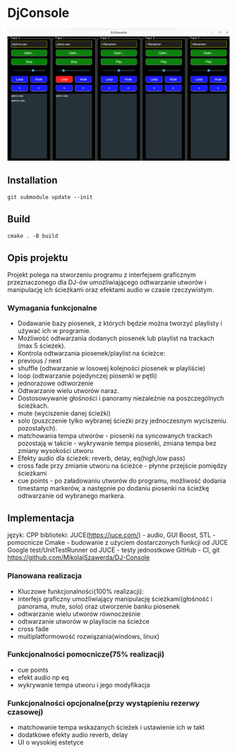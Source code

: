 # DjConsole

![](screenshot.png)

## Installation

```shell
git submodule update --init
```

## Build

```shell
cmake . -B build
```

## Opis projektu
Projekt polega na stworzeniu programu z interfejsem graficznym przeznaczonego dla DJ-ów umożliwiającego odtwarzanie utworów i manipulację ich ścieżkami oraz efektami audio w czasie rzeczywistym.

### Wymagania funkcjonalne
- Dodawanie bazy piosenek, z których będzie można tworzyć playlisty i używać ich w programie.
- Możliwość odtwarzania dodanych piosenek lub playlist na trackach (max 5 ścieżek).
- Kontrola odtwarzania piosenek/playlist na ścieżce:
- previous / next
- shuffle (odtwarzanie w losowej kolejności piosenek w playliście)
- loop (odtwarzanie pojedynczej piosenki w pętli)
- jednorazowe odtworzenie
- Odtwarzanie wielu utworów naraz.
- Dostosowywanie głośności i panoramy niezależnie na poszczególnych ścieżkach.
- mute (wyciszenie danej ścieżki)
- solo (puszczenie tylko wybranej ścieżki przy jednoczesnym wyciszeniu pozostałych).
- matchowania tempa utworów - piosenki na syncowanych trackach pozostają w takcie - wykrywanie tempa piosenki, zmiana tempa bez zmiany wysokości utworu
- Efekty audio dla ścieżek: reverb, delay, eq(high,low pass)
- cross fade przy zmianie utworu na ścieżce - płynne przejście pomiędzy ścieżkami
- cue points - po załadowaniu utworów do programu, możliwość dodania timestamp markerów, a następnie po dodaniu piosenki na ścieżkę odtwarzanie od wybranego markera.

## Implementacja
język: CPP
biblioteki:
JUCE(https://juce.com/) - audio, GUI
Boost, STL - pomocnicze
Cmake - budowanie z użyciem dostarczonych funkcji od JUCE
Google test/UnitTestRunner od JUCE - testy jednostkowe
GitHub - CI, git https://github.com/MikolajSzawerda/DJ-Console

### Planowana realizacja
- Kluczowe funkcjonalności(100% realizacji):
- interfejs graficzny umożliwiający manipulację ścieżkami(głośność i panorama, mute, solo) oraz utworzenie banku piosenek
- odtwarzanie wielu utworów równocześnie
- odtwarzanie utworów w playliscie na ścieżce
- cross fade
- multiplatformowość rozwiązania(windows, linux)

### Funkcjonalności pomocnicze(75% realizacji)
- cue points
- efekt audio np eq
- wykrywanie tempa utworu i jego modyfikacja

### Funkcjonalności opcjonalne(przy wystąpieniu rezerwy czasowej)
- matchowanie tempa wskazanych ścieżek i ustawienie ich w takt
- dodatkowe efekty audio reverb, delay
- UI o wysokiej estetyce
